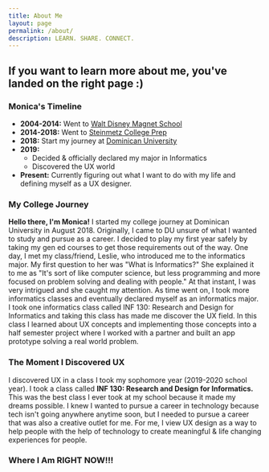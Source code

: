 ```yaml
---
title: About Me
layout: page
permalink: /about/
description: LEARN. SHARE. CONNECT.
---
```

## **If you want to learn more about me, you've landed on the right page :)**

### **Monica's Timeline**
- **2004-2014:**  Went to [Walt Disney Magnet School](https://www.youtube.com/watch?v=7qzqQhKmHCA&t=55s)
- **2014-2018:** Went to [Steinmetz College Prep](https://www.youtube.com/watch?v=0kfHu9Yb-sU)
- **2018:** Start my journey at [Dominican University](https://www.youtube.com/watch?v=bVEG-zOKeJU)
- **2019:**
  - Decided & officially declared my major in Informatics
  - Discovered the UX world
- **Present:** Currently figuring out what I want to do with my life and defining myself as a UX designer.

### **My College Journey**
**Hello there, I'm Monica!** I started my college journey at Dominican University in August 2018. Originally, I came to DU unsure of what I wanted to study and pursue as a career. I decided to play my first year safely by taking my gen ed courses to get those requirements out of the way. One day, I met my class/friend, Leslie, who introduced me to the informatics major. My first question to her was "What is Informatics?" She explained it to me as "It's sort of like computer science, but less programming and more focused on problem solving and dealing with people." At that instant, I was very intrigued and she caught my attention. As time went on, I took more informatics classes and eventually declared myself as an informatics major. I took one informatics class called INF 130: Research and Design for Informatics and taking this class has made me discover the UX field. In this class I learned about UX concepts and implementing those concepts into a half semester project where I worked with a partner and built an app prototype solving a real world problem.

### **The Moment I Discovered UX**
I discovered UX in a class I took my sophomore year (2019-2020 school year). I took a class called **INF 130: Research and Design for Informatics.** This was the best class I ever took at my school because it made my dreams possible. I knew I wanted to pursue a career in technology because tech isn't going anywhere anytime soon, but I needed to pursue a career that was also a creative outlet for me. For me, I view UX design as a way to help people with the help of technology to create meaningful & life changing experiences for people.

### **Where I Am RIGHT NOW!!!**
